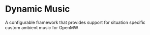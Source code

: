 # Dynamic Music
A configurable framework that provides support for situation specific custom ambient music for OpenMW
